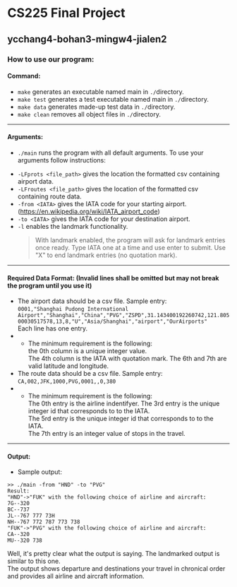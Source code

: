 # CS225 Final Project
## ycchang4-bohan3-mingw4-jialen2
### How to use our program:  
  
#### Command:  
* ```make``` generates an executable named main in ```./```directory.
* ```make test``` generates a test executable named main in ```./```directory.
* ```make data``` generates made-up test data  in ```./```directory.
* ```make clean``` removes all object files in ```./```directory.
---
#### Arguments:
+ ```./main``` runs the program with all default arguments. To use your arguments follow instructions:
 - ```-LFprots <file_path>``` gives the location the formatted csv containing airport data.
 - ```-LFroutes <file_path>``` gives the location of the formatted csv containing route data.
 - ```-from <IATA>``` gives the IATA code for your starting airport. (https://en.wikipedia.org/wiki/IATA_airport_code)
 - ```-to <IATA>``` gives the IATA code for your destination airport.
 - ```-l``` enables the landmark functionality. 
 	> With landmark enabled, the program will ask for landmark entries once ready. Type IATA one at a time and use enter to submit. Use "X" to end landmark entries (no quotation mark).
---
#### Required Data Format: (Invalid lines shall be omitted but may not break the program until you use it)
* The airport data should be a csv file. Sample entry:  
```0001,"Shanghai Pudong International Airport","Shanghai","China","PVG","ZSPD",31.143400192260742,121.80500030517578,13,8,"U","Asia/Shanghai","airport","OurAirports"```  
Each line has one entry.  
* * The minimum requirement is the following:  
the 0th column is a unique integer value.  
The 4th column is the IATA with quotation mark.
The 6th and 7th are valid latitude and longitude. 
* The route data should be a csv file. Sample entry:  
```CA,002,JFK,1000,PVG,0001,,0,380```  
* * The minimum requirement is the following:  
The 0th entry is the airline indentifyer.
The 3rd entry is the unique integer id that corresponds to to the IATA.  
The 5rd entry is the unique integer id that corresponds to to the IATA.  
The 7th entry is an integer value of stops in the travel.

---
#### Output:
* Sample output:  
```
>> ./main -from "HND" -to "PVG"
Result:
"HND"->"FUK" with the following choice of airline and aircraft:
7G--320
BC--737
JL--767 777 73H
NH--767 772 787 773 738
"FUK"->"PVG" with the following choice of airline and aircraft:
CA--320
MU--320 738
```  
Well, it's pretty clear what the output is saying. The landmarked output is similar to this one.  
The output shows departure and destinations your travel in chronical order and provides all airline and aircraft information.
